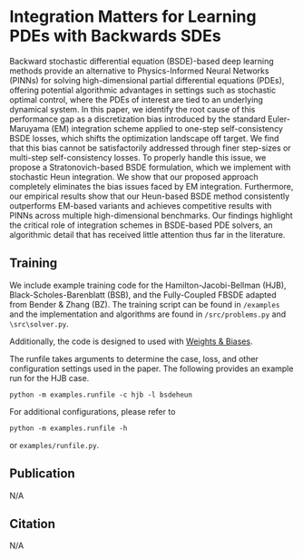 # Integration Matters for Learning PDEs with Backwards SDEs

Backward stochastic differential equation (BSDE)-based deep learning methods provide an alternative to Physics-Informed Neural Networks (PINNs) for solving high-dimensional partial differential equations (PDEs), offering potential algorithmic advantages in settings such as stochastic optimal control, where the PDEs of interest are tied to an underlying dynamical system. In this paper, we identify the root cause of this performance gap as a discretization bias introduced by the standard Euler-Maruyama (EM) integration scheme applied to one-step self-consistency BSDE losses, which shifts the optimization landscape off target. We find that this bias cannot be satisfactorily addressed through finer step-sizes or multi-step self-consistency losses. To properly handle this issue, we propose a Stratonovich-based BSDE formulation, which we implement with stochastic Heun integration. We show that our proposed approach completely eliminates the bias issues faced by EM integration. Furthermore, our empirical results show that our Heun-based BSDE method consistently outperforms EM-based variants and achieves competitive results with PINNs across multiple high-dimensional benchmarks. Our findings highlight the critical role of integration schemes in BSDE-based PDE solvers, an algorithmic detail that has received little attention thus far in the literature.

## Training
We include example training code for the Hamilton-Jacobi-Bellman (HJB), Black-Scholes-Barenblatt (BSB), and the Fully-Coupled FBSDE adapted from Bender & Zhang (BZ). The training script can be found in `/examples` and the implementation and algorithms are found in `/src/problems.py` and `\src\solver.py`.

Additionally, the code is designed to used with [Weights & Biases](https://wandb.ai/site/).

The runfile takes arguments to determine the case, loss, and other configuration settings used in the paper. The following provides an example run for the HJB case.
```
python -m examples.runfile -c hjb -l bsdeheun
```
For additional configurations, please refer to
```
python -m examples.runfile -h
```
or `examples/runfile.py`.
## Publication
N/A

## Citation
N/A